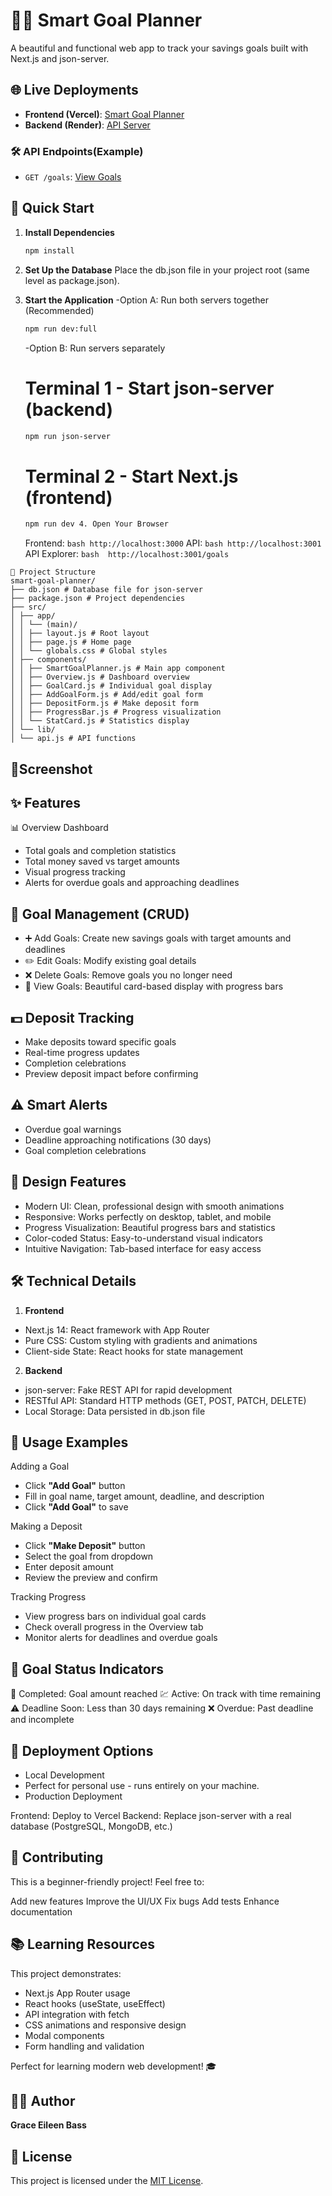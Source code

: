 # 👩‍💻 Smart Goal Planner

A beautiful and functional web app to track your savings goals built with Next.js and json-server.

## 🌐 Live Deployments

- **Frontend (Vercel)**: [Smart Goal Planner](https://smart-goal-planner1-klx995k98-grace-eillen-bass-projects.vercel.app/)
- **Backend (Render)**: [API Server](https://smart-goal-planner1.onrender.com)

### 🛠 API Endpoints(Example)

- `GET /goals`: [View Goals](https://smart-goal-planner1-1.onrender.com/goals)

## 🚀 Quick Start

1. **Install Dependencies**
   ```bash
   npm install
   ```
2. **Set Up the Database**
   Place the db.json file in your project root (same level as package.json).

3. **Start the Application**
   -Option A: Run both servers together (Recommended)
   ```bash
   npm run dev:full
   ```
   -Option B: Run servers separately
   # Terminal 1 - Start json-server (backend)
   ```bash
   npm run json-server
   ```
   # Terminal 2 - Start Next.js (frontend)
   ```bash
   npm run dev 4. Open Your Browser
   ```
   Frontend: `bash http://localhost:3000`
   API: `bash http://localhost:3001`
   API Explorer: `bash  http://localhost:3001/goals`

```plaintext
📁 Project Structure
smart-goal-planner/
├── db.json # Database file for json-server
├── package.json # Project dependencies
├── src/
│ ├── app/
│ │ └── (main)/
│ │ ├── layout.js # Root layout
│ │ ├── page.js # Home page
│ │ └── globals.css # Global styles
│ ├── components/
│ │ ├── SmartGoalPlanner.js # Main app component
│ │ ├── Overview.js # Dashboard overview
│ │ ├── GoalCard.js # Individual goal display
│ │ ├── AddGoalForm.js # Add/edit goal form
│ │ ├── DepositForm.js # Make deposit form
│ │ ├── ProgressBar.js # Progress visualization
│ │ └── StatCard.js # Statistics display
│ └── lib/
│ └── api.js # API functions
```

## 📸Screenshot

## ✨ Features

📊 Overview Dashboard

- Total goals and completion statistics
- Total money saved vs target amounts
- Visual progress tracking
- Alerts for overdue goals and approaching deadlines

## 🎯 Goal Management (CRUD)

- ➕ Add Goals: Create new savings goals with target amounts and deadlines
- ✏️ Edit Goals: Modify existing goal details
- ❌ Delete Goals: Remove goals you no longer need
- 👀 View Goals: Beautiful card-based display with progress bars

## 💵 Deposit Tracking

- Make deposits toward specific goals
- Real-time progress updates
- Completion celebrations
- Preview deposit impact before confirming

## ⚠️ Smart Alerts

- Overdue goal warnings
- Deadline approaching notifications (30 days)
- Goal completion celebrations

## 🎨 Design Features

- Modern UI: Clean, professional design with smooth animations
- Responsive: Works perfectly on desktop, tablet, and mobile
- Progress Visualization: Beautiful progress bars and statistics
- Color-coded Status: Easy-to-understand visual indicators
- Intuitive Navigation: Tab-based interface for easy access

## 🛠️ Technical Details

1. **Frontend**

- Next.js 14: React framework with App Router
- Pure CSS: Custom styling with gradients and animations
- Client-side State: React hooks for state management

2. **Backend**

- json-server: Fake REST API for rapid development
- RESTful API: Standard HTTP methods (GET, POST, PATCH, DELETE)
- Local Storage: Data persisted in db.json file

## 📱 Usage Examples

Adding a Goal

- Click **"Add Goal"** button
- Fill in goal name, target amount, deadline, and description
- Click **"Add Goal"** to save

Making a Deposit

- Click **"Make Deposit"** button
- Select the goal from dropdown
- Enter deposit amount
- Review the preview and confirm

Tracking Progress

- View progress bars on individual goal cards
- Check overall progress in the Overview tab
- Monitor alerts for deadlines and overdue goals

## 🎯 Goal Status Indicators

💯 Completed: Goal amount reached
💹 Active: On track with time remaining
⚠️ Deadline Soon: Less than 30 days remaining
❌ Overdue: Past deadline and incomplete

## 🚀 Deployment Options

- Local Development
- Perfect for personal use - runs entirely on your machine.
- Production Deployment

Frontend: Deploy to Vercel
Backend: Replace json-server with a real database (PostgreSQL, MongoDB, etc.)

## 🤝 Contributing

This is a beginner-friendly project! Feel free to:

Add new features
Improve the UI/UX
Fix bugs
Add tests
Enhance documentation

## 📚 Learning Resources

This project demonstrates:

- Next.js App Router usage
- React hooks (useState, useEffect)
- API integration with fetch
- CSS animations and responsive design
- Modal components
- Form handling and validation

Perfect for learning modern web development! 🎓

## 👩‍💻 Author

**Grace Eileen Bass**

## 📝 License

This project is licensed under the [MIT License](LICENSE).
